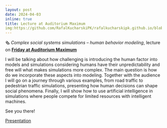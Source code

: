 ```yaml
---
layout: post
date: 2024-04-03
inline: true
title: Lecture at Auditorium Maximum
img:https://github.com/RafalKucharskiPK/rafalkucharskipk.github.io/blob/master/assets/img/SFI%20graphics.jpg
---
```


🗞 _Complex social systems simulations – human behavior modeling_, lecture on [**Friday at Auditorium Maximum**]( https://www.linkedin.com/feed/update/urn:li:activity:7178375135991631873/)


I will be talking about how challenging is introducing the human factor into models and simulations considering humans have their unpredictability and free will what makes simulations more complex. The main question is how do we incorporate these aspects into modeling. Together with the audience I will go on a journey through various examples, from road traffic to pedestrian traffic simulations, presenting how human decisions can shape social phenomena. Finally, I will show how to use artificial intelligence in simulations where people compete for limited resources with intelligent machines.

See you there!

[Presentation](https://github.com/RafalKucharskiPK/rafalkucharskipk.github.io/blob/master/assets/pdf/sfi.pdf)
